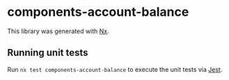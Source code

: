 # components-account-balance

This library was generated with [Nx](https://nx.dev).

## Running unit tests

Run `nx test components-account-balance` to execute the unit tests via [Jest](https://jestjs.io).
